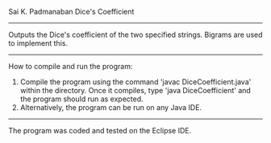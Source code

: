 Sai K. Padmanaban
Dice's Coefficient

----
Outputs the Dice's coefficient of the two specified strings. Bigrams are used to implement this. 

----
How to compile and run the program:
1. Compile the program using the command 'javac DiceCoefficient.java' within the directory. Once it compiles, type 'java DiceCoefficient' and the program should run as expected.
3. Alternatively, the program can be run on any Java IDE. 


----
The program was coded and tested on the Eclipse IDE.